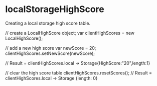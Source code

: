 localStorageHighScore
=====================

Creating a local storage high score table. 

// create a LocalHighScore object;
var clientHighScores = new LocalHighScore();


// add a new high score
var newScore = 20;
clientHighScores.setNewScore(newScore);

// Result = clientHighScores.local -> Storage{HighScore:"20",length:1}

// clear the high score table
clientHighScores.resetScores();
// Result = clientHighScores.local -> Storage {length: 0}
